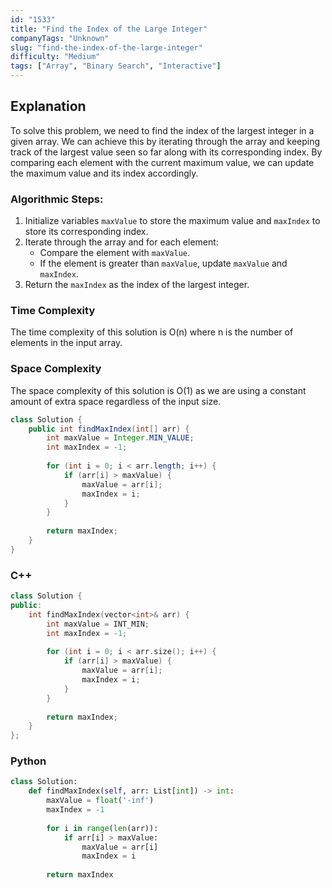 ```yaml
---
id: "1533"
title: "Find the Index of the Large Integer"
companyTags: "Unknown"
slug: "find-the-index-of-the-large-integer"
difficulty: "Medium"
tags: ["Array", "Binary Search", "Interactive"]
---
```


## Explanation
To solve this problem, we need to find the index of the largest integer in a given array. We can achieve this by iterating through the array and keeping track of the largest value seen so far along with its corresponding index. By comparing each element with the current maximum value, we can update the maximum value and its index accordingly. 

### Algorithmic Steps:
1. Initialize variables `maxValue` to store the maximum value and `maxIndex` to store its corresponding index.
2. Iterate through the array and for each element:
   - Compare the element with `maxValue`.
   - If the element is greater than `maxValue`, update `maxValue` and `maxIndex`.
3. Return the `maxIndex` as the index of the largest integer.

### Time Complexity
The time complexity of this solution is O(n) where n is the number of elements in the input array.

### Space Complexity
The space complexity of this solution is O(1) as we are using a constant amount of extra space regardless of the input size.
```java
class Solution {
    public int findMaxIndex(int[] arr) {
        int maxValue = Integer.MIN_VALUE;
        int maxIndex = -1;
        
        for (int i = 0; i < arr.length; i++) {
            if (arr[i] > maxValue) {
                maxValue = arr[i];
                maxIndex = i;
            }
        }
        
        return maxIndex;
    }
}
```

### C++
```cpp
class Solution {
public:
    int findMaxIndex(vector<int>& arr) {
        int maxValue = INT_MIN;
        int maxIndex = -1;
        
        for (int i = 0; i < arr.size(); i++) {
            if (arr[i] > maxValue) {
                maxValue = arr[i];
                maxIndex = i;
            }
        }
        
        return maxIndex;
    }
};
```

### Python
```python
class Solution:
    def findMaxIndex(self, arr: List[int]) -> int:
        maxValue = float('-inf')
        maxIndex = -1
        
        for i in range(len(arr)):
            if arr[i] > maxValue:
                maxValue = arr[i]
                maxIndex = i
        
        return maxIndex
```